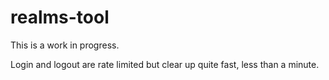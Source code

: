 # realms-tool

This is a work in progress.

Login and logout are rate limited but clear up quite fast, less than a minute.